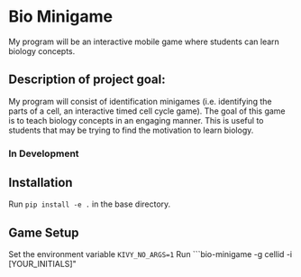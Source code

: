 # Bio Minigame
My program will be an interactive mobile game where students can learn biology concepts.

## Description of project goal:
My program will consist of identification minigames (i.e. identifying the parts of a cell, an interactive timed cell cycle game). The goal of this game is to teach biology concepts in an engaging manner. This is useful to students that may be trying to find the motivation to learn biology.

### In Development
## Installation
Run ```pip install -e .``` in the base directory.

## Game Setup
Set the environment variable ```KIVY_NO_ARGS=1```
Run ```bio-minigame -g cellid -i [YOUR_INITIALS]"
